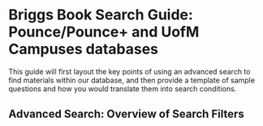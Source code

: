 # Briggs Book Search Guide: Pounce/Pounce+ and UofM Campuses databases

This guide will first layout the key points of using an advanced search to find materials within our database, and then provide a template of sample
questions and how you would translate them into search conditions.  

## Advanced Search: Overview of Search Filters  

